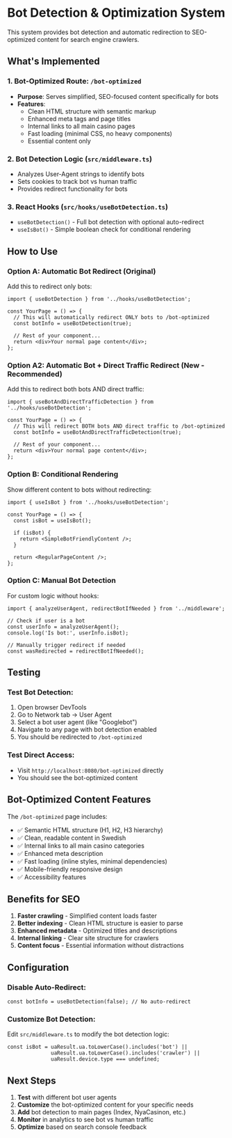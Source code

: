 # Bot Detection & Optimization System

This system provides bot detection and automatic redirection to SEO-optimized content for search engine crawlers.

## What's Implemented

### 1. **Bot-Optimized Route**: `/bot-optimized`
- **Purpose**: Serves simplified, SEO-focused content specifically for bots
- **Features**: 
  - Clean HTML structure with semantic markup
  - Enhanced meta tags and page titles
  - Internal links to all main casino pages
  - Fast loading (minimal CSS, no heavy components)
  - Essential content only

### 2. **Bot Detection Logic** (`src/middleware.ts`)
- Analyzes User-Agent strings to identify bots
- Sets cookies to track bot vs human traffic
- Provides redirect functionality for bots

### 3. **React Hooks** (`src/hooks/useBotDetection.ts`)
- `useBotDetection()` - Full bot detection with optional auto-redirect
- `useIsBot()` - Simple boolean check for conditional rendering

## How to Use

### Option A: Automatic Bot Redirect (Original)
Add this to redirect only bots:

```tsx
import { useBotDetection } from '../hooks/useBotDetection';

const YourPage = () => {
  // This will automatically redirect ONLY bots to /bot-optimized
  const botInfo = useBotDetection(true);
  
  // Rest of your component...
  return <div>Your normal page content</div>;
};
```

### Option A2: Automatic Bot + Direct Traffic Redirect (New - Recommended)
Add this to redirect both bots AND direct traffic:

```tsx
import { useBotAndDirectTrafficDetection } from '../hooks/useBotDetection';

const YourPage = () => {
  // This will redirect BOTH bots AND direct traffic to /bot-optimized
  const botInfo = useBotAndDirectTrafficDetection(true);
  
  // Rest of your component...
  return <div>Your normal page content</div>;
};
```

### Option B: Conditional Rendering
Show different content to bots without redirecting:

```tsx
import { useIsBot } from '../hooks/useBotDetection';

const YourPage = () => {
  const isBot = useIsBot();
  
  if (isBot) {
    return <SimpleBotFriendlyContent />;
  }
  
  return <RegularPageContent />;
};
```

### Option C: Manual Bot Detection
For custom logic without hooks:

```tsx
import { analyzeUserAgent, redirectBotIfNeeded } from '../middleware';

// Check if user is a bot
const userInfo = analyzeUserAgent();
console.log('Is bot:', userInfo.isBot);

// Manually trigger redirect if needed
const wasRedirected = redirectBotIfNeeded();
```

## Testing

### Test Bot Detection:
1. Open browser DevTools
2. Go to Network tab → User Agent
3. Select a bot user agent (like "Googlebot")
4. Navigate to any page with bot detection enabled
5. You should be redirected to `/bot-optimized`

### Test Direct Access:
- Visit `http://localhost:8080/bot-optimized` directly
- You should see the bot-optimized content

## Bot-Optimized Content Features

The `/bot-optimized` page includes:
- ✅ Semantic HTML structure (H1, H2, H3 hierarchy)
- ✅ Clean, readable content in Swedish
- ✅ Internal links to all main casino categories
- ✅ Enhanced meta description
- ✅ Fast loading (inline styles, minimal dependencies)
- ✅ Mobile-friendly responsive design
- ✅ Accessibility features

## Benefits for SEO

1. **Faster crawling** - Simplified content loads faster
2. **Better indexing** - Clean HTML structure is easier to parse
3. **Enhanced metadata** - Optimized titles and descriptions
4. **Internal linking** - Clear site structure for crawlers
5. **Content focus** - Essential information without distractions

## Configuration

### Disable Auto-Redirect:
```tsx
const botInfo = useBotDetection(false); // No auto-redirect
```

### Customize Bot Detection:
Edit `src/middleware.ts` to modify the bot detection logic:

```tsx
const isBot = uaResult.ua.toLowerCase().includes('bot') || 
              uaResult.ua.toLowerCase().includes('crawler') ||
              uaResult.device.type === undefined;
```

## Next Steps

1. **Test** with different bot user agents
2. **Customize** the bot-optimized content for your specific needs
3. **Add** bot detection to main pages (Index, NyaCasinon, etc.)
4. **Monitor** in analytics to see bot vs human traffic
5. **Optimize** based on search console feedback
